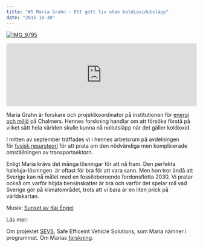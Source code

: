 ```yaml
---
title: "#5 Maria Grahn - Ett gott liv utan koldioxidutsläpp"
date: "2015-10-30"
---
```


[![IMG_9795](http://www.klimatpodden.se/wp-content/uploads/2015/10/IMG_9795-1024x793.jpg)](http://www.klimatpodden.se/wp-content/uploads/2015/10/IMG_9795.jpg)

<iframe src="https://w.soundcloud.com/player/?url=https%3A//api.soundcloud.com/tracks/230753201&amp;amp;color=ff5500&amp;amp;auto_play=false&amp;am;hide_related=false&amp;show_comments=true&amp;show_user=true&amp;show_reposts=false&amp;visual=false&amp;show_artwork=false" width="100%" height="166" frameborder="no" scrolling="no"></iframe>

Maria Grahn är forskare och projektkoordinator på institutionen för [energi och miljö](http://www.chalmers.se/sv/institutioner/ee/Sidor/default.aspx) på Chalmers. Hennes forskning handlar om att försöka förstå på vilket sätt hela världen skulle kunna nå nollutsläpp när det gäller koldioxid.

I mitten av september träffades vi i hennes arbetsrum på avdelningen för [fysisk resursteori](https://www.chalmers.se/sv/institutioner/ee/organisation/fysiskresursteori/fysiskresursteori/Sidor/default.aspx) för att prata om den nödvändiga men komplicerade omställningen av transportsektorn.

Enligt Maria krävs det många lösningar för att nå fram. Den perfekta haleluja-lösningen  är oftast för bra för att vara sann. Men hon tror ändå att Sverige kan nå målet med en fossiloberoende fordonsflotta 2030. Vi pratar också om varför höjda bensinskatter är bra och varför det spelar roll vad Sverige gör på klimatområdet, trots att vi bara är en liten prick på världskartan.

Musik: [Sunset av Kai Engel](http://freemusicarchive.org/music/Kai_Engel/Idea/Kai_Engel_-_Idea_-_09_Sunset)

Läs mer:

Om projektet [SEVS](http://www.sevs.se), Safe Efficeint Vehicle Solutions, som Maria nämner i programmet. Om Marias [forskning](https://www.chalmers.se/sv/personal/Sidor/maria-grahn.aspx).
